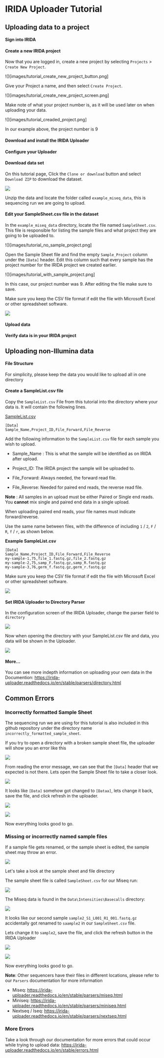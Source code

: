 # IRIDA Uploader Tutorial

## Uploading data to a project

#### Sign into IRIDA


#### Create a new IRIDA project

Now that you are logged in, create a new project by selecting `Projects` > `Create New Project`.

!()[images/tutorial_create_new_project_button.png]

Give your Project a name, and then select `Create Project`.

!()[images/tutorial_create_new_project_screen.png]

Make note of what your project number is, as it will be used later on when uploading your data.

!()[images/tutorial_creaded_project.png]

In our example above, the project number is 9

#### Download and install the IRIDA Uploader


#### Configure your Uploader

#### Download data set

On this tutorial page, Click the `Clone or download` button and select `Download ZIP` to download the dataset.

![](images/tutorial_download_data.png)

Unzip the data and locate the folder called `example_miseq_data`, this is sequencing run we are going to upload.

#### Edit your SampleSheet.csv file in the dataset

In the `example_miseq_data` directory, locate the file named `SampleSheet.csv`. This file is responsible for listing the sample files and what project they are going to be uploaded to.

!()[images/tutorial_no_sample_project.png]

Open the Sample Sheet file and find the empty `Sample_Project` column under the `[Data]` header. Edit this column such that every sample has the project number for the IRIDA project we created earlier.

!()[images/tutorial_with_sample_project.png]

In this case, our project number was 9. After editing the file make sure to save.

Make sure you keep the CSV file format if edit the file with Microsoft Excel or other spreadsheet software.

![](images/save_as_csv.png)

#### Upload data


#### Verify data is in your IRIDA project


## Uploading non-Illumina data

#### File Structure
For simplicity, please keep the data you would like to upload all in one directory

#### Create a SampleList.csv file
Copy the `SampleList.csv` File from this tutorial into the directory where your data is. It will contain the following lines.

[SampleList.csv](../master/SampleList.csv)

```
[Data]
Sample_Name,Project_ID,File_Forward,File_Reverse
```

Add the following information to the `SampleList.csv` file for each sample you wish to upload.

* Sample_Name : This is what the sample will be identified as on IRIDA after upload.

* Project_ID: The IRIDA project the sample will be uploaded to.

* File_Forward: Always needed, the forward read file.

* File_Reverse: Needed for paired end reads, the reverse read file.

__Note__ : All samples in an upload must be either Paired or Single end reads. You __cannot__ mix single and paired end data in a single upload.

When uploading paired end reads, your file names must indicate forward/reverse.

Use the same name between files, with the difference of including `1` / `2`, `F` / `R`, `f` / `r`, as shown below.

__Example SampleList.csv__

```
[Data]
Sample_Name,Project_ID,File_Forward,File_Reverse
my-sample-1,75,file_1.fastq.gz,file_2.fastq.gz
my-sample-2,75,samp_F.fastq.gz,samp_R.fastq.gz
my-sample-3,76,germ_f.fastq.gz,germ_r.fastq.gz
```

Make sure you keep the CSV file format if edit the file with Microsoft Excel or other spreadsheet software.

![](images/save_as_csv.png)

#### Set IRIDA Uploader to Directory Parser
In the configuration screen of the IRIDA Uploader, change the parser field to `directory`

![](images/set_to_directory.png)

Now when opening the directory with your SampleList.csv file and data, you data will be shown in the Uploader.

![](images/directory_run.png)

#### More...
You can see more indepth information on uploading your own data in the Documention: https://irida-uploader.readthedocs.io/en/stable/parsers/directory.html

## Common Errors

### Incorrectly formatted Sample Sheet

The sequencing run we are using for this tutorial is also included in this github repository under the directory name `incorrectly_formatted_sample_sheet`.

If you try to open a directory with a broken sample sheet file, the uploader will show you an error like this

![](images/broken_sample_sheet.png)

From reading the error message, we can see that the `[Data]` header that we expected is not there. Lets open the Sample Sheet file to take a closer look.

![](images/broken_sample_sheet_file.png)

It looks like `[Data]` somehow got changed to `[Dataa]`, lets change it back, save the file, and click refresh in the uploader.

![](images/broken_sample_sheet_refresh_button.png)

![](images/broken_sample_sheet_fixed_sample_sheet.png)

Now everything looks good to go.

### Missing or incorrectly named sample files

If a sample file gets renamed, or the sample sheet is edited, the sample sheet may throw an error.

![](images/wrong_sample_name.png)

Let's take a look at the sample sheet and file directory

The sample sheet file is called `SampleSheet.csv` for our Miseq run:

![](images/wrong_sample_name_sample_sheet.png)

The Miseq data is found in the `Data\Intensities\Basecalls` directory:

![](images/wrong_sample_name_data_dir.png)

It looks like our second sample `sample2_S1_L001_R1_001.fastq.gz` accidentally got renamed to `saample2` in our `SampleSheet.csv` file.

Lets change it to `sample2`, save the file, and click the refresh button in the IRIDA Uploader

![](images/wrong_sample_name_refresh_button.png)

![](images/wrong_sample_name_fixed_sample_sheet.png)

Now everything looks good to go.

__Note__: Other sequencers have their files in different locations, please refer to our `Parsers` documentation for more information

* Miseq: https://irida-uploader.readthedocs.io/en/stable/parsers/miseq.html
* Miniseq: https://irida-uploader.readthedocs.io/en/stable/parsers/miniseq.html
* Nextseq / Iseq: https://irida-uploader.readthedocs.io/en/stable/parsers/nextseq.html

### More Errors
Take a look through our documentation for more errors that could occur while trying to upload data: https://irida-uploader.readthedocs.io/en/stable/errors.html
